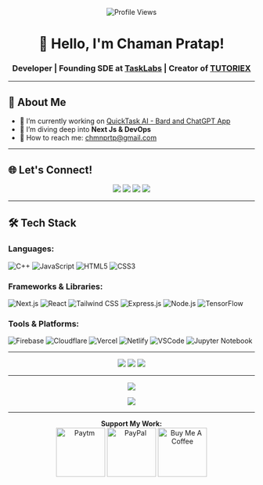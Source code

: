 <p align="center">
  <img src="https://komarev.com/ghpvc/?username=chmnprtp&label=Profile%20views&color=0e75b6&style=flat" alt="Profile Views">
</p>

<h1 align="center">👋 Hello, I'm Chaman Pratap!</h1>
 <h3 align="center">Developer | Founding SDE at <a href="https://www.linkedin.com/company/tasklabs/">TaskLabs</a> | Creator of <a href="https://www.youtube.com/@tutoriex_">TUTORIEX</a></h3>

---

## 🚀 About Me

- 🔭 I’m currently working on [QuickTask AI - Bard and ChatGPT App](https://chrome.google.com/webstore/detail/quicktask-ai-bard-and-cha/enkpdkkepcfneniefhijllbcohejkcjk)
- 🌱 I’m diving deep into **Next Js & DevOps**
- 💌 How to reach me: <a href="mailto:chmnprtp@gmail.com">chmnprtp@gmail.com</a>

---

## 🌐 Let's Connect!

<p align="center">
  <a href="https://instagram.com/chmnprtp"><img src="https://img.shields.io/badge/Instagram-%23E4405F.svg?logo=Instagram&logoColor=white"></a>
  <a href="https://linkedin.com/in/chmnprtp"><img src="https://img.shields.io/badge/LinkedIn-%230077B5.svg?logo=linkedin&logoColor=white"></a>
  <a href="https://pinterest.com/chmnprtp"><img src="https://img.shields.io/badge/Pinterest-%23E60023.svg?logo=Pinterest&logoColor=white"></a>
  <a href="https://youtube.com/@chmnprtp"><img src="https://img.shields.io/badge/YouTube-%23FF0000.svg?logo=YouTube&logoColor=white"></a>
</p>

---

## 🛠️ Tech Stack

### Languages:
![C++](https://img.shields.io/badge/Python-3776AB?style=flat-square&logo=python&logoColor=white)
![JavaScript](https://img.shields.io/badge/JavaScript-F7DF1E?style=flat-square&logo=javascript&logoColor=black)
![HTML5](https://img.shields.io/badge/HTML5-E34F26?style=flat-square&logo=html5&logoColor=white)
![CSS3](https://img.shields.io/badge/CSS3-1572B6?style=flat-square&logo=css3&logoColor=white)

### Frameworks & Libraries:
![Next.js](https://img.shields.io/badge/Next.js-000000?style=flat-square&logo=next.js&logoColor=white)
![React](https://img.shields.io/badge/React-61DAFB?style=flat-square&logo=react&logoColor=black)
![Tailwind CSS](https://img.shields.io/badge/Tailwind_CSS-38B2AC?style=flat-square&logo=tailwind-css&logoColor=white)
![Express.js](https://img.shields.io/badge/Express.js-000000?style=flat-square&logo=express&logoColor=white)
![Node.js](https://img.shields.io/badge/Node.js-339933?style=flat-square&logo=node.js&logoColor=white)
![TensorFlow](https://img.shields.io/badge/TensorFlow-FF6F00?style=flat-square&logo=tensorflow&logoColor=white)

### Tools & Platforms:
![Firebase](https://img.shields.io/badge/Firebase-FFCA28?style=flat-square&logo=firebase&logoColor=black)
![Cloudflare](https://img.shields.io/badge/Cloudflare-F38020?style=flat-square&logo=cloudflare&logoColor=white)
![Vercel](https://img.shields.io/badge/Vercel-000000?style=flat-square&logo=vercel&logoColor=white)
![Netlify](https://img.shields.io/badge/Netlify-00C7B7?style=flat-square&logo=netlify&logoColor=white)
![VSCode](https://img.shields.io/badge/VSCode-007ACC?style=flat-square&logo=visual-studio-code&logoColor=white)
![Jupyter Notebook](https://img.shields.io/badge/Jupyter_Notebook-F37626?style=flat-square&logo=jupyter&logoColor=white)

---

<p align="center">
  <img src="https://github-readme-stats.vercel.app/api?username=arijitparia2002&theme=dark&hide_border=false&include_all_commits=true&count_private=true">
  <img src="https://github-readme-streak-stats.herokuapp.com/?user=arijitparia2002&theme=dark&hide_border=false">
  <img src="https://github-readme-stats.vercel.app/api/top-langs/?username=arijitparia2002&theme=dark&hide_border=false&include_all_commits=true&count_private=true&layout=compact">
</p>

---

<p align="center">
  <img src="https://github-profile-trophy.vercel.app/?username=arijitparia2002&theme=radical&no-frame=false&no-bg=false&margin-w=4">
</p>

<p align="center">
  <img src="https://github.com/arijitparia2002/arijitparia2002/blob/output/github-contribution-grid-snake.gif">
</p>

---

<p align="center">
  <strong>Support My Work:</strong><br>
  <a href="https://p.paytm.me/xCTH/dq8b89i7"><img src="https://www.logo.wine/a/logo/Paytm/Paytm-Logo.wine.svg" alt="Paytm" width="100"></a>
  <a href="https://buymeacoffee.com/arijitparia"><img src="https://www.logo.wine/a/logo/PayPal/PayPal-Logo.wine.svg" alt="PayPal" width="100"></a>
  <a href="https://buymeacoffee.com/arijitparia"><img src="https://www.buymeacoffee.com/assets/img/guidelines/download-assets-2.svg" alt="Buy Me A Coffee" width="100"></a>
</p>
